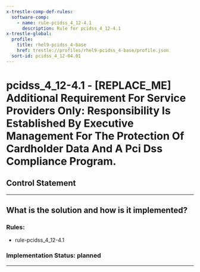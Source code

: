 ```yaml
---
x-trestle-comp-def-rules:
  software-comp:
    - name: rule-pcidss_4_12-4.1
      description: Rule for pcidss_4_12-4.1
x-trestle-global:
  profile:
    title: rhel9-pcidss_4-base
    href: trestle://profiles/rhel9-pcidss_4-base/profile.json
  sort-id: pcidss_4_12-04.01
---
```


# pcidss_4_12-4.1 - \[REPLACE_ME\] Additional Requirement For Service Providers Only: Responsibility Is Established By Executive Management For The Protection Of Cardholder Data And A Pci Dss Compliance Program.

## Control Statement

______________________________________________________________________

## What is the solution and how is it implemented?

<!-- For implementation status enter one of: implemented, partial, planned, alternative, not-applicable -->

<!-- Note that the list of rules under ### Rules: is read-only and changes will not be captured after assembly to JSON -->

<!-- Add control implementation description here for control: pcidss_4_12-4.1 -->

### Rules:

  - rule-pcidss_4_12-4.1

### Implementation Status: planned

______________________________________________________________________
